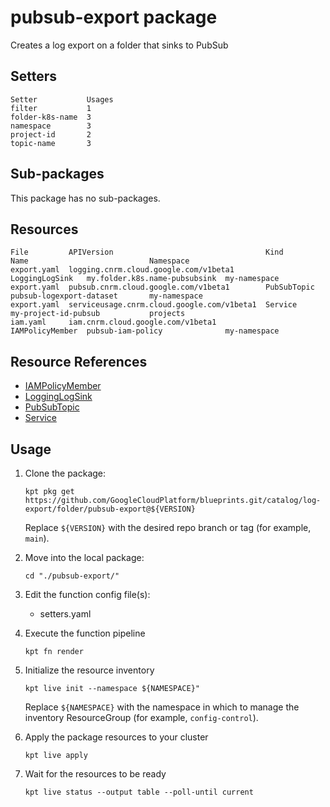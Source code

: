 # pubsub-export package

Creates a log export on a folder that sinks to PubSub

## Setters

```
Setter           Usages
filter           1
folder-k8s-name  3
namespace        3
project-id       2
topic-name       3
```

## Sub-packages

This package has no sub-packages.

## Resources

```
File         APIVersion                                  Kind             Name                           Namespace
export.yaml  logging.cnrm.cloud.google.com/v1beta1       LoggingLogSink   my.folder.k8s.name-pubsubsink  my-namespace
export.yaml  pubsub.cnrm.cloud.google.com/v1beta1        PubSubTopic      pubsub-logexport-dataset       my-namespace
export.yaml  serviceusage.cnrm.cloud.google.com/v1beta1  Service          my-project-id-pubsub           projects
iam.yaml     iam.cnrm.cloud.google.com/v1beta1           IAMPolicyMember  pubsub-iam-policy              my-namespace
```

## Resource References

- [IAMPolicyMember](https://cloud.google.com/config-connector/docs/reference/resource-docs/iam/iampolicymember)
- [LoggingLogSink](https://cloud.google.com/config-connector/docs/reference/resource-docs/logging/logginglogsink)
- [PubSubTopic](https://cloud.google.com/config-connector/docs/reference/resource-docs/pubsub/pubsubtopic)
- [Service](https://cloud.google.com/config-connector/docs/reference/resource-docs/serviceusage/service)

## Usage

1.  Clone the package:
    ```
    kpt pkg get https://github.com/GoogleCloudPlatform/blueprints.git/catalog/log-export/folder/pubsub-export@${VERSION}
    ```
    Replace `${VERSION}` with the desired repo branch or tag
    (for example, `main`).

1.  Move into the local package:
    ```
    cd "./pubsub-export/"
    ```

1.  Edit the function config file(s):
    - setters.yaml

1.  Execute the function pipeline
    ```
    kpt fn render
    ```

1.  Initialize the resource inventory
    ```
    kpt live init --namespace ${NAMESPACE}"
    ```
    Replace `${NAMESPACE}` with the namespace in which to manage
    the inventory ResourceGroup (for example, `config-control`).

1.  Apply the package resources to your cluster
    ```
    kpt live apply
    ```

1.  Wait for the resources to be ready
    ```
    kpt live status --output table --poll-until current
    ```

